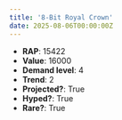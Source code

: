```yaml
---
title: '8-Bit Royal Crown'
date: 2025-08-06T00:00:00Z
---
```

- **RAP**: 15422
- **Value**: 16000
- **Demand level**: 4
- **Trend**: 2
- **Projected?**: True
- **Hyped?**: True
- **Rare?**: True

